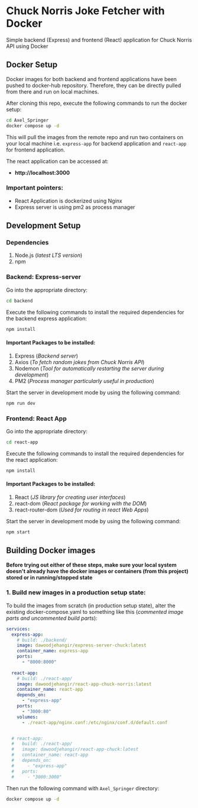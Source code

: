 # Chuck Norris Joke Fetcher with Docker
Simple backend (Express) and frontend (React) application for Chuck Norris API using Docker 

## Docker Setup
Docker images for both backend and frontend applications have been pushed to docker-hub repository. Therefore, they can be directly pulled from there and run on local machines.

After cloning this repo, execute the following commands to run the docker setup:
```sh
cd Axel_Springer
docker compose up -d
```
This will pull the images from the remote repo and run two containers on your local machine i.e. `express-app` for backend application and `react-app` for frontend application. 

The react application can be accessed at:
- **http://localhost:3000**

### Important pointers:
- React Application is dockerized using Nginx
- Express server is using pm2 as process manager



## Development Setup 
### Dependencies
1. Node.js (_latest LTS version_)
2. npm

### Backend: Express-server
Go into the appropriate directory:
```sh
cd backend
```
Execute the following commands to install the required dependencies for the backend express application:
```sh
npm install
```
#### Important Packages to be installed:
1. Express (_Backend server_)
2. Axios (_To fetch random jokes from Chuck Norris API_)
3. Nodemon (_Tool for automatically restarting the server during development_)
4. PM2 (_Process manager particularly useful in production_)

Start the server in development mode by using the following command:
```sh
npm run dev
```

### Frontend: React App
Go into the appropriate directory:
```sh
cd react-app
```
Execute the following commands to install the required dependencies for the react application:
```sh
npm install
```
#### Important Packages to be installed:
1. React (_JS library for creating user interfaces_)
2. react-dom (_React package for working with the DOM_)
3. react-router-dom (_Used for routing in react Web Apps_)

Start the server in development mode by using the following command:
```sh
npm start
```


## Building Docker images
**Before trying out either of these steps, make sure your local system doesn't already have the docker images or containers (from this project) stored or in running/stopped state**

### 1. Build new images in a production setup state:
To build the images from scratch (in production setup state), alter the existing docker-compose.yaml to something like this (_commented image parts and uncommented build parts_):
```yaml
services:
  express-app:
    # build: ./backend/
    image: dawoodjehangir/express-server-chuck:latest
    container_name: express-app
    ports:
      - "8000:8000"
  
  react-app:
    # build: ./react-app/
    image: dawoodjehangir/react-app-chuck-norris:latest
    container_name: react-app
    depends_on:
      - "express-app"
    ports:
      - "3000:80"
    volumes:
      - ./react-app/nginx.conf:/etc/nginx/conf.d/default.conf


  # react-app:
  #   build: ./react-app/
  #   image: dawoodjehangir/react-app-chuck:latest
  #   container_name: react-app
  #   depends_on:
  #     - "express-app"
  #   ports:
  #     - "3000:3000"
```

Then run the following command with `Axel_Springer` directory:
```sh
docker compose up -d
```